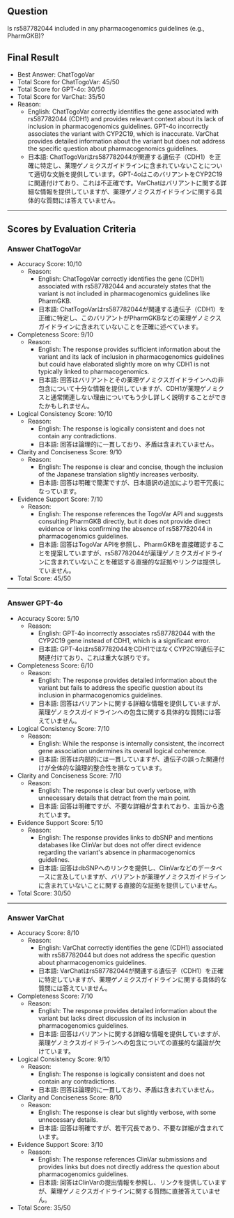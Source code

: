 ## Question

Is rs587782044 included in any pharmacogenomics guidelines (e.g., PharmGKB)?

## Final Result

- Best Answer: ChatTogoVar
- Total Score for ChatTogoVar: 45/50
- Total Score for GPT-4o: 30/50
- Total Score for VarChat: 35/50
- Reason:
  - English: ChatTogoVar correctly identifies the gene associated with rs587782044 (CDH1) and provides relevant context about its lack of inclusion in pharmacogenomics guidelines. GPT-4o incorrectly associates the variant with CYP2C19, which is inaccurate. VarChat provides detailed information about the variant but does not address the specific question about pharmacogenomics guidelines.
  - 日本語: ChatTogoVarはrs587782044が関連する遺伝子（CDH1）を正確に特定し、薬理ゲノミクスガイドラインに含まれていないことについて適切な文脈を提供しています。GPT-4oはこのバリアントをCYP2C19に関連付けており、これは不正確です。VarChatはバリアントに関する詳細な情報を提供していますが、薬理ゲノミクスガイドラインに関する具体的な質問には答えていません。

---

## Scores by Evaluation Criteria

### Answer ChatTogoVar
- Accuracy Score: 10/10
  - Reason: 
    - English: ChatTogoVar correctly identifies the gene (CDH1) associated with rs587782044 and accurately states that the variant is not included in pharmacogenomics guidelines like PharmGKB.
    - 日本語: ChatTogoVarはrs587782044が関連する遺伝子（CDH1）を正確に特定し、このバリアントがPharmGKBなどの薬理ゲノミクスガイドラインに含まれていないことを正確に述べています。
- Completeness Score: 9/10
  - Reason: 
    - English: The response provides sufficient information about the variant and its lack of inclusion in pharmacogenomics guidelines but could have elaborated slightly more on why CDH1 is not typically linked to pharmacogenomics.
    - 日本語: 回答はバリアントとその薬理ゲノミクスガイドラインへの非包含について十分な情報を提供していますが、CDH1が薬理ゲノミクスと通常関連しない理由についてもう少し詳しく説明することができたかもしれません。
- Logical Consistency Score: 10/10
  - Reason: 
    - English: The response is logically consistent and does not contain any contradictions.
    - 日本語: 回答は論理的に一貫しており、矛盾は含まれていません。
- Clarity and Conciseness Score: 9/10
  - Reason: 
    - English: The response is clear and concise, though the inclusion of the Japanese translation slightly increases verbosity.
    - 日本語: 回答は明確で簡潔ですが、日本語訳の追加により若干冗長になっています。
- Evidence Support Score: 7/10
  - Reason: 
    - English: The response references the TogoVar API and suggests consulting PharmGKB directly, but it does not provide direct evidence or links confirming the absence of rs587782044 in pharmacogenomics guidelines.
    - 日本語: 回答はTogoVar APIを参照し、PharmGKBを直接確認することを提案していますが、rs587782044が薬理ゲノミクスガイドラインに含まれていないことを確認する直接的な証拠やリンクは提供していません。
- Total Score: 45/50

---

### Answer GPT-4o
- Accuracy Score: 5/10
  - Reason: 
    - English: GPT-4o incorrectly associates rs587782044 with the CYP2C19 gene instead of CDH1, which is a significant error.
    - 日本語: GPT-4oはrs587782044をCDH1ではなくCYP2C19遺伝子に関連付けており、これは重大な誤りです。
- Completeness Score: 6/10
  - Reason: 
    - English: The response provides detailed information about the variant but fails to address the specific question about its inclusion in pharmacogenomics guidelines.
    - 日本語: 回答はバリアントに関する詳細な情報を提供していますが、薬理ゲノミクスガイドラインへの包含に関する具体的な質問には答えていません。
- Logical Consistency Score: 7/10
  - Reason: 
    - English: While the response is internally consistent, the incorrect gene association undermines its overall logical coherence.
    - 日本語: 回答は内部的には一貫していますが、遺伝子の誤った関連付けが全体的な論理的整合性を損なっています。
- Clarity and Conciseness Score: 7/10
  - Reason: 
    - English: The response is clear but overly verbose, with unnecessary details that detract from the main point.
    - 日本語: 回答は明確ですが、不要な詳細が含まれており、主旨から逸れています。
- Evidence Support Score: 5/10
  - Reason: 
    - English: The response provides links to dbSNP and mentions databases like ClinVar but does not offer direct evidence regarding the variant's absence in pharmacogenomics guidelines.
    - 日本語: 回答はdbSNPへのリンクを提供し、ClinVarなどのデータベースに言及していますが、バリアントが薬理ゲノミクスガイドラインに含まれていないことに関する直接的な証拠を提供していません。
- Total Score: 30/50

---

### Answer VarChat
- Accuracy Score: 8/10
  - Reason: 
    - English: VarChat correctly identifies the gene (CDH1) associated with rs587782044 but does not address the specific question about pharmacogenomics guidelines.
    - 日本語: VarChatはrs587782044が関連する遺伝子（CDH1）を正確に特定していますが、薬理ゲノミクスガイドラインに関する具体的な質問には答えていません。
- Completeness Score: 7/10
  - Reason: 
    - English: The response provides detailed information about the variant but lacks direct discussion of its inclusion in pharmacogenomics guidelines.
    - 日本語: 回答はバリアントに関する詳細な情報を提供していますが、薬理ゲノミクスガイドラインへの包含についての直接的な議論が欠けています。
- Logical Consistency Score: 9/10
  - Reason: 
    - English: The response is logically consistent and does not contain any contradictions.
    - 日本語: 回答は論理的に一貫しており、矛盾は含まれていません。
- Clarity and Conciseness Score: 8/10
  - Reason: 
    - English: The response is clear but slightly verbose, with some unnecessary details.
    - 日本語: 回答は明確ですが、若干冗長であり、不要な詳細が含まれています。
- Evidence Support Score: 3/10
  - Reason: 
    - English: The response references ClinVar submissions and provides links but does not directly address the question about pharmacogenomics guidelines.
    - 日本語: 回答はClinVarの提出情報を参照し、リンクを提供していますが、薬理ゲノミクスガイドラインに関する質問に直接答えていません。
- Total Score: 35/50